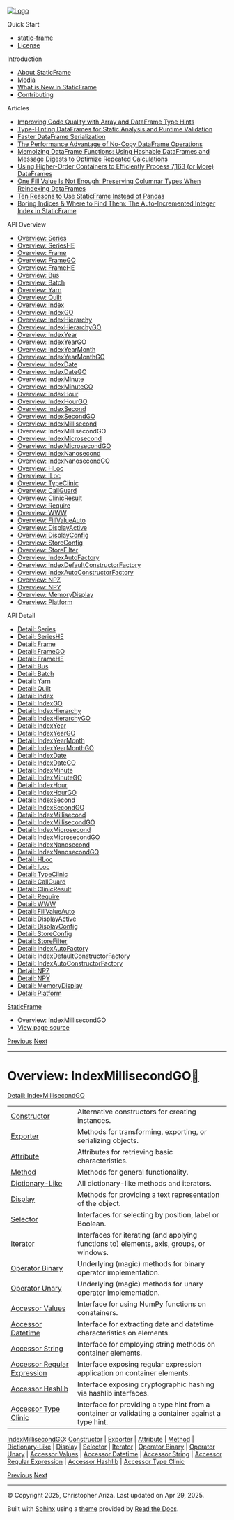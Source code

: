 [![Logo](../_static/sf-logo-web_icon-small.png)](../index.md)

Quick Start

* [static-frame](../readme.md)
* [License](../license.md)

Introduction

* [About StaticFrame](../intro.md)
* [Media](../intro.html#media)
* [What is New in StaticFrame](../new.md)
* [Contributing](../contributing.md)

Articles

* [Improving Code Quality with Array and DataFrame Type Hints](../articles/guard.md)
* [Type-Hinting DataFrames for Static Analysis and Runtime Validation](../articles/ftyping.md)
* [Faster DataFrame Serialization](../articles/serialize.md)
* [The Performance Advantage of No-Copy DataFrame Operations](../articles/no_copy.md)
* [Memoizing DataFrame Functions: Using Hashable DataFrames and Message Digests to Optimize Repeated Calculations](../articles/hash.md)
* [Using Higher-Order Containers to Efficiently Process 7,163 (or More) DataFrames](../articles/uhoc.md)
* [One Fill Value Is Not Enough: Preserving Columnar Types When Reindexing DataFrames](../articles/fill_value.md)
* [Ten Reasons to Use StaticFrame Instead of Pandas](../articles/upgrade.md)
* [Boring Indices & Where to Find Them: The Auto-Incremented Integer Index in StaticFrame](../articles/aiii.md)

API Overview

* [Overview: Series](series.md)
* [Overview: SeriesHE](series_he.md)
* [Overview: Frame](frame.md)
* [Overview: FrameGO](frame_go.md)
* [Overview: FrameHE](frame_he.md)
* [Overview: Bus](bus.md)
* [Overview: Batch](batch.md)
* [Overview: Yarn](yarn.md)
* [Overview: Quilt](quilt.md)
* [Overview: Index](index.md)
* [Overview: IndexGO](index_go.md)
* [Overview: IndexHierarchy](index_hierarchy.md)
* [Overview: IndexHierarchyGO](index_hierarchy_go.md)
* [Overview: IndexYear](index_year.md)
* [Overview: IndexYearGO](index_year_go.md)
* [Overview: IndexYearMonth](index_year_month.md)
* [Overview: IndexYearMonthGO](index_year_month_go.md)
* [Overview: IndexDate](index_date.md)
* [Overview: IndexDateGO](index_date_go.md)
* [Overview: IndexMinute](index_minute.md)
* [Overview: IndexMinuteGO](index_minute_go.md)
* [Overview: IndexHour](index_hour.md)
* [Overview: IndexHourGO](index_hour_go.md)
* [Overview: IndexSecond](index_second.md)
* [Overview: IndexSecondGO](index_second_go.md)
* [Overview: IndexMillisecond](index_millisecond.md)
* Overview: IndexMillisecondGO
* [Overview: IndexMicrosecond](index_microsecond.md)
* [Overview: IndexMicrosecondGO](index_microsecond_go.md)
* [Overview: IndexNanosecond](index_nanosecond.md)
* [Overview: IndexNanosecondGO](index_nanosecond_go.md)
* [Overview: HLoc](hloc.md)
* [Overview: ILoc](iloc.md)
* [Overview: TypeClinic](type_clinic.md)
* [Overview: CallGuard](call_guard.md)
* [Overview: ClinicResult](clinic_result.md)
* [Overview: Require](require.md)
* [Overview: WWW](www.md)
* [Overview: FillValueAuto](fill_value_auto.md)
* [Overview: DisplayActive](display_active.md)
* [Overview: DisplayConfig](display_config.md)
* [Overview: StoreConfig](store_config.md)
* [Overview: StoreFilter](store_filter.md)
* [Overview: IndexAutoFactory](index_auto_factory.md)
* [Overview: IndexDefaultConstructorFactory](index_default_constructor_factory.md)
* [Overview: IndexAutoConstructorFactory](index_auto_constructor_factory.md)
* [Overview: NPZ](npz.md)
* [Overview: NPY](npy.md)
* [Overview: MemoryDisplay](memory_display.md)
* [Overview: Platform](platform.md)

API Detail

* [Detail: Series](../api_detail/series.md)
* [Detail: SeriesHE](../api_detail/series_he.md)
* [Detail: Frame](../api_detail/frame.md)
* [Detail: FrameGO](../api_detail/frame_go.md)
* [Detail: FrameHE](../api_detail/frame_he.md)
* [Detail: Bus](../api_detail/bus.md)
* [Detail: Batch](../api_detail/batch.md)
* [Detail: Yarn](../api_detail/yarn.md)
* [Detail: Quilt](../api_detail/quilt.md)
* [Detail: Index](../api_detail/index.md)
* [Detail: IndexGO](../api_detail/index_go.md)
* [Detail: IndexHierarchy](../api_detail/index_hierarchy.md)
* [Detail: IndexHierarchyGO](../api_detail/index_hierarchy_go.md)
* [Detail: IndexYear](../api_detail/index_year.md)
* [Detail: IndexYearGO](../api_detail/index_year_go.md)
* [Detail: IndexYearMonth](../api_detail/index_year_month.md)
* [Detail: IndexYearMonthGO](../api_detail/index_year_month_go.md)
* [Detail: IndexDate](../api_detail/index_date.md)
* [Detail: IndexDateGO](../api_detail/index_date_go.md)
* [Detail: IndexMinute](../api_detail/index_minute.md)
* [Detail: IndexMinuteGO](../api_detail/index_minute_go.md)
* [Detail: IndexHour](../api_detail/index_hour.md)
* [Detail: IndexHourGO](../api_detail/index_hour_go.md)
* [Detail: IndexSecond](../api_detail/index_second.md)
* [Detail: IndexSecondGO](../api_detail/index_second_go.md)
* [Detail: IndexMillisecond](../api_detail/index_millisecond.md)
* [Detail: IndexMillisecondGO](../api_detail/index_millisecond_go.md)
* [Detail: IndexMicrosecond](../api_detail/index_microsecond.md)
* [Detail: IndexMicrosecondGO](../api_detail/index_microsecond_go.md)
* [Detail: IndexNanosecond](../api_detail/index_nanosecond.md)
* [Detail: IndexNanosecondGO](../api_detail/index_nanosecond_go.md)
* [Detail: HLoc](../api_detail/hloc.md)
* [Detail: ILoc](../api_detail/iloc.md)
* [Detail: TypeClinic](../api_detail/type_clinic.md)
* [Detail: CallGuard](../api_detail/call_guard.md)
* [Detail: ClinicResult](../api_detail/clinic_result.md)
* [Detail: Require](../api_detail/require.md)
* [Detail: WWW](../api_detail/www.md)
* [Detail: FillValueAuto](../api_detail/fill_value_auto.md)
* [Detail: DisplayActive](../api_detail/display_active.md)
* [Detail: DisplayConfig](../api_detail/display_config.md)
* [Detail: StoreConfig](../api_detail/store_config.md)
* [Detail: StoreFilter](../api_detail/store_filter.md)
* [Detail: IndexAutoFactory](../api_detail/index_auto_factory.md)
* [Detail: IndexDefaultConstructorFactory](../api_detail/index_default_constructor_factory.md)
* [Detail: IndexAutoConstructorFactory](../api_detail/index_auto_constructor_factory.md)
* [Detail: NPZ](../api_detail/npz.md)
* [Detail: NPY](../api_detail/npy.md)
* [Detail: MemoryDisplay](../api_detail/memory_display.md)
* [Detail: Platform](../api_detail/platform.md)

[StaticFrame](../index.md)

* Overview: IndexMillisecondGO
* [View page source](../_sources/api_overview/index_millisecond_go.rst.txt)

[Previous](index_millisecond.html "Overview: IndexMillisecond")
[Next](index_microsecond.html "Overview: IndexMicrosecond")

---

# Overview: IndexMillisecondGO[](#overview-indexmillisecondgo "Link to this heading")

[Detail: IndexMillisecondGO](../api_detail/index_millisecond_go.html#api-detail-indexmillisecondgo)

|  |  |
| --- | --- |
| [Constructor](index_millisecond_go-constructor.html#api-overview-indexmillisecondgo-constructor) | Alternative constructors for creating instances. |
| [Exporter](index_millisecond_go-exporter.html#api-overview-indexmillisecondgo-exporter) | Methods for transforming, exporting, or serializing objects. |
| [Attribute](index_millisecond_go-attribute.html#api-overview-indexmillisecondgo-attribute) | Attributes for retrieving basic characteristics. |
| [Method](index_millisecond_go-method.html#api-overview-indexmillisecondgo-method) | Methods for general functionality. |
| [Dictionary-Like](index_millisecond_go-dictionary_like.html#api-overview-indexmillisecondgo-dictionary-like) | All dictionary-like methods and iterators. |
| [Display](index_millisecond_go-display.html#api-overview-indexmillisecondgo-display) | Methods for providing a text representation of the object. |
| [Selector](index_millisecond_go-selector.html#api-overview-indexmillisecondgo-selector) | Interfaces for selecting by position, label or Boolean. |
| [Iterator](index_millisecond_go-iterator.html#api-overview-indexmillisecondgo-iterator) | Interfaces for iterating (and applying functions to) elements, axis, groups, or windows. |
| [Operator Binary](index_millisecond_go-operator_binary.html#api-overview-indexmillisecondgo-operator-binary) | Underlying (magic) methods for binary operator implementation. |
| [Operator Unary](index_millisecond_go-operator_unary.html#api-overview-indexmillisecondgo-operator-unary) | Underlying (magic) methods for unary operator implementation. |
| [Accessor Values](index_millisecond_go-accessor_values.html#api-overview-indexmillisecondgo-accessor-values) | Interface for using NumPy functions on conatainers. |
| [Accessor Datetime](index_millisecond_go-accessor_datetime.html#api-overview-indexmillisecondgo-accessor-datetime) | Interface for extracting date and datetime characteristics on elements. |
| [Accessor String](index_millisecond_go-accessor_string.html#api-overview-indexmillisecondgo-accessor-string) | Interface for employing string methods on container elements. |
| [Accessor Regular Expression](index_millisecond_go-accessor_regular_expression.html#api-overview-indexmillisecondgo-accessor-regular-expression) | Interface exposing regular expression application on container elements. |
| [Accessor Hashlib](index_millisecond_go-accessor_hashlib.html#api-overview-indexmillisecondgo-accessor-hashlib) | Interface exposing cryptographic hashing via hashlib interfaces. |
| [Accessor Type Clinic](index_millisecond_go-accessor_type_clinic.html#api-overview-indexmillisecondgo-accessor-type-clinic) | Interface for providing a type hint from a container or validating a container against a type hint. |

[IndexMillisecondGO](#api-overview-indexmillisecondgo): [Constructor](index_millisecond_go-constructor.html#api-overview-indexmillisecondgo-constructor) | [Exporter](index_millisecond_go-exporter.html#api-overview-indexmillisecondgo-exporter) | [Attribute](index_millisecond_go-attribute.html#api-overview-indexmillisecondgo-attribute) | [Method](index_millisecond_go-method.html#api-overview-indexmillisecondgo-method) | [Dictionary-Like](index_millisecond_go-dictionary_like.html#api-overview-indexmillisecondgo-dictionary-like) | [Display](index_millisecond_go-display.html#api-overview-indexmillisecondgo-display) | [Selector](index_millisecond_go-selector.html#api-overview-indexmillisecondgo-selector) | [Iterator](index_millisecond_go-iterator.html#api-overview-indexmillisecondgo-iterator) | [Operator Binary](index_millisecond_go-operator_binary.html#api-overview-indexmillisecondgo-operator-binary) | [Operator Unary](index_millisecond_go-operator_unary.html#api-overview-indexmillisecondgo-operator-unary) | [Accessor Values](index_millisecond_go-accessor_values.html#api-overview-indexmillisecondgo-accessor-values) | [Accessor Datetime](index_millisecond_go-accessor_datetime.html#api-overview-indexmillisecondgo-accessor-datetime) | [Accessor String](index_millisecond_go-accessor_string.html#api-overview-indexmillisecondgo-accessor-string) | [Accessor Regular Expression](index_millisecond_go-accessor_regular_expression.html#api-overview-indexmillisecondgo-accessor-regular-expression) | [Accessor Hashlib](index_millisecond_go-accessor_hashlib.html#api-overview-indexmillisecondgo-accessor-hashlib) | [Accessor Type Clinic](index_millisecond_go-accessor_type_clinic.html#api-overview-indexmillisecondgo-accessor-type-clinic)

[Previous](index_millisecond.html "Overview: IndexMillisecond")
[Next](index_microsecond.html "Overview: IndexMicrosecond")

---

© Copyright 2025, Christopher Ariza.
Last updated on Apr 29, 2025.

Built with [Sphinx](https://www.sphinx-doc.org/) using a
[theme](https://github.com/readthedocs/sphinx_rtd_theme)
provided by [Read the Docs](https://readthedocs.org).